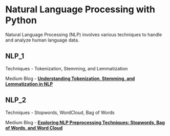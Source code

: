 # Natural Language Processing with Python
Natural Language Processing (NLP) involves various techniques to handle and analyze human language data.

## NLP_1
Techniques - Tokenization, Stemming, and Lemmatization

Medium Blog - [**Understanding Tokenization, Stemming, and Lemmatization in NLP**](https://medium.com/becoming-human/understanding-tokenization-stemming-and-lemmatization-in-nlp-ba7944bb92a0)

## NLP_2

Techniques - Stopwords, WordCloud, Bag of Words

Medium Blog - [**Exploring NLP Preprocessing Techniques: Stopwords, Bag of Words, and Word Cloud**](https://medium.com/becoming-human/exploring-nlp-preprocessing-techniques-stopwords-bag-of-words-and-word-cloud-c2cd67ce3fc8)
